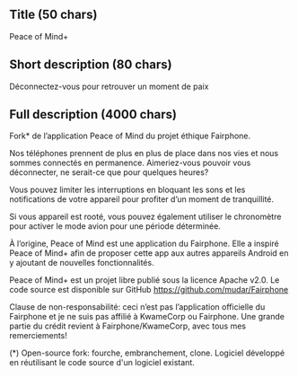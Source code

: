 ## Title (50 chars)

Peace of Mind+

## Short description (80 chars)

Déconnectez-vous pour retrouver un moment de paix

## Full description (4000 chars)

Fork* de l’application Peace of Mind du projet éthique Fairphone.

Nos téléphones prennent de plus en plus de place dans nos vies et nous sommes connectés en permanence. Aimeriez-vous pouvoir vous déconnecter, ne serait-ce que pour quelques heures?

Vous pouvez limiter les interruptions en bloquant les sons et les notifications de votre appareil pour profiter d’un moment de tranquillité.

Si vous appareil est rooté, vous pouvez également utiliser le chronomètre pour activer le mode avion pour une période déterminée.

À l’origine, Peace of Mind est une application du Fairphone. Elle a inspiré Peace of Mind+ afin de proposer cette app aux autres appareils Android en y ajoutant de nouvelles fonctionnalités.

Peace of Mind+ est un projet libre publié sous la licence Apache v2.0. Le code source est disponible sur GitHub https://github.com/mudar/Fairphone

Clause de non-responsabilité: ceci n’est pas l’application officielle du Fairphone et je ne suis pas affilié à KwameCorp ou Fairphone. Une grande partie du crédit revient à Fairphone/KwameCorp, avec tous mes remerciements!

(*) Open-source fork: fourche, embranchement, clone. Logiciel développé en réutilisant le code source d'un logiciel existant.
